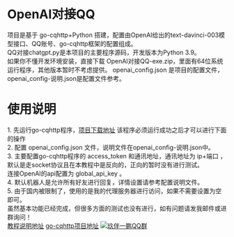<h1>OpenAI对接QQ</h1>
项目是基于 go-cqhttp+Python 搭建，配置由OpenAI给出的text-davinci-003模型接口、QQ账号、go-cqhttp框架的配置组成。<br>
QQ对接chatgpt.py是本项目的主要程序源码，开发版本为Python 3.9。<br>
如果你不懂开发环境安装，直接下载 OpenAI对接QQ-exe.zip，里面有64位系统运行程序，其他版本暂时不考虑提供。
openai_config.json 是项目的配置文件，openai_config-说明.json是配置文件参考。<br>
<h1>使用说明</h1>
1.  先运行go-cqhttp程序，<a href="https://github.com/Mrs4s/go-cqhttp/releases">项目下载地址</a> 该程序必须运行成功之后才可以进行下面的操作<br>
2.  配置 openai_config.json 文件，说明文件在openai_config-说明.json中。<br>
3.  主要配置go-cqhttp程序的 access_token 和通讯地址，通讯地址为 ip+端口 ，默认是走socket协议且在本教程中是反向的，正向的暂时没有进行测试。<br>连接OpenAI的api配置为 global_api_key 。<br>
4.  默认机器人是允许所有好友进行回复，详情设置请参考配置说明文件。<br>
5.  由于国内被限制了，使用的是我的代理服务器进行访问，如果不需要设置为空即可。<br>
虽然基本功能已经完成，但很多方面的测试也没有进行，如有问题请发我邮件或进群询问！<br>
<a href="https://www.jiubanyipeng.com/1072.html">教程说明地址</a>
<a href="https://github.com/Mrs4s/go-cqhttp">go-cqhttp项目地址</a>
<a target="_blank" href="https://qm.qq.com/cgi-bin/qm/qr?k=xPGb7CjUN9fIKuJaxbxYrxSRFdzn2dfm&jump_from=webapi&authKey=PR6wsA8VkFLEfvU1Rh8p0SiClK99cgtVeeldQ1MVxhfUCuzkPVan1X15NjwyAetk"><img border="0" src="//pub.idqqimg.com/wpa/images/group.png" alt="玖伴一鹏" title="玖伴一鹏">QQ群</a>

